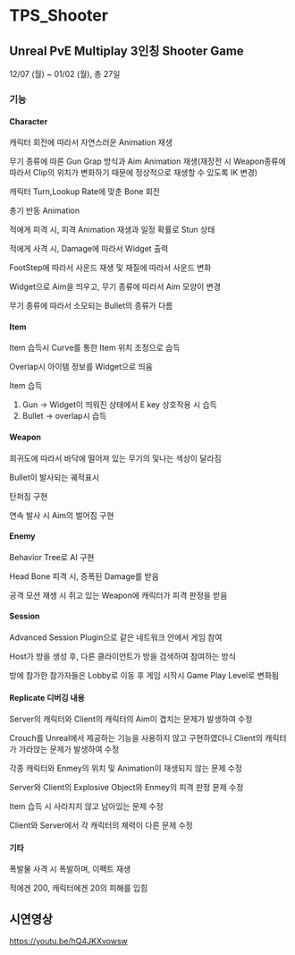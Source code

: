 # TPS_Shooter

## Unreal PvE Multiplay 3인칭 Shooter Game

12/07 (월) ~ 01/02 (월), 총 27일

### 기능

#### Character

캐릭터 회전에 따라서 자연스러운 Animation 재생

무기 종류에 따른 Gun Grap 방식과 Aim Animation 재생(재장전 시 Weapon종류에 따라서 Clip의 위치가 변화하기 때문에 정상적으로 재생할 수 있도록 IK 변경)

캐릭터 Turn,Lookup Rate에 맞춘 Bone 회전

총기 반동 Animation

적에게 피격 시, 피격 Animation 재생과 일정 확률로 Stun 상태

적에게 사격 시, Damage에 따라서 Widget 출력

FootStep에 따라서 사운드 재생 및 재질에 따라서 사운드 변화

Widget으로 Aim을 띄우고, 무기 종류에 따라서 Aim 모양이 변경

무기 종류에 따라서 소모되는 Bullet의 종류가 다름




#### Item

Item 습득시 Curve를 통한 Item 위치 조정으로 습득

Overlap시 아이템 정보를 Widget으로 띄움

Item 습득

1. Gun -> Widget이 띄워진 상태에서 E key 상호작용 시 습득
2. Bullet -> overlap시 습득


#### Weapon

희귀도에 따라서 바닥에 떨어져 있는 무기의 및나는 색상이 달라짐

Bullet이 발사되는 궤적표시

탄퍼짐 구현

연속 발사 시 Aim의 벌어짐 구현


#### Enemy

Behavior Tree로 AI 구현

Head Bone 피격 시, 증폭된 Damage를 받음

공격 모션 재생 시 쥐고 있는 Weapon에 캐릭터가 피격 판정을 받음



#### Session

Advanced Session Plugin으로 같은 네트워크 안에서 게임 참여

Host가 방을 생성 후, 다른 클라이언트가 방을 검색하여 참여하는 방식

방에 참가한 참가자들은 Lobby로 이동 후 게임 시작시 Game Play Level로 변화됨


#### Replicate 디버깅 내용

Server의 캐릭터와 Client의 캐릭터의 Aim이 겹치는 문제가 발생하여 수정

Crouch를 Unreal에서 제공하는 기능을 사용하지 않고 구현하였더니 Client의 캐릭터가 가라앉는 문제가 발생하여 수정

각종 캐릭터와 Enmey의 위치 및 Animation이 재생되지 않는 문제 수정

Server와 Client의 Explosive Object와 Enmey의 피격 판정 문제 수정

Item 습득 시 사라지지 않고 남아있는 문제 수정

Client와 Server에서 각 캐릭터의 체력이 다른 문제 수정



#### 기타

폭발물 사격 시 폭발하며, 이펙트 재생

적에겐 200, 캐릭터에겐 20의 피해를 입힘


## 시연영상

https://youtu.be/hQ4JKXvowsw
